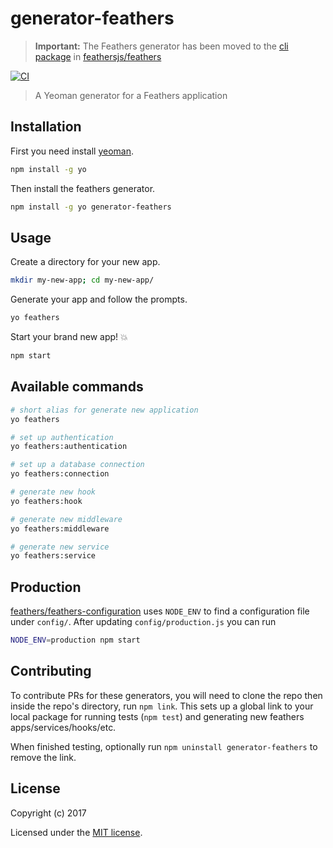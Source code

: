 # generator-feathers

> __Important:__ The Feathers generator has been moved to the [cli package](https://github.com/feathersjs/feathers/tree/dove/packages/cli) in [feathersjs/feathers](https://github.com/feathersjs/feathers )

[![CI](https://github.com/feathersjs/generator-feathers/workflows/CI/badge.svg)](https://github.com/feathersjs/generator-feathers/actions?query=workflow%3ACI)

> A Yeoman generator for a Feathers application

## Installation

First you need install [yeoman](http://yeoman.io/).

```bash
npm install -g yo
```

Then install the feathers generator.

```bash
npm install -g yo generator-feathers
```

## Usage

Create a directory for your new app.

```bash
mkdir my-new-app; cd my-new-app/
```

Generate your app and follow the prompts.

```bash
yo feathers
```

Start your brand new app! 💥

```bash
npm start
```

## Available commands

```bash
# short alias for generate new application
yo feathers

# set up authentication
yo feathers:authentication

# set up a database connection
yo feathers:connection

# generate new hook
yo feathers:hook

# generate new middleware
yo feathers:middleware

# generate new service
yo feathers:service
```

## Production
[feathers/feathers-configuration](https://github.com/feathersjs/feathers-configuration) uses `NODE_ENV` to find a configuration file under `config/`. After updating `config/production.js` you can run 

```bash
NODE_ENV=production npm start
```

## Contributing

To contribute PRs for these generators, you will need to clone the repo
then inside the repo's directory, run `npm link`. This sets up a global
link to your local package for running tests (`npm test`) and generating
new feathers apps/services/hooks/etc.

When finished testing, optionally run `npm uninstall generator-feathers` to remove
the link.

## License

Copyright (c) 2017

Licensed under the [MIT license](LICENSE).
